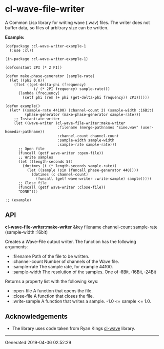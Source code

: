 cl-wave-file-writer
===================

A Common Lisp library for writing wave (.wav) files. The writer does not buffer data, so files of arbitrary size can be written.

**Example:**

    (defpackage :cl-wave-writer-example-1
      (:use :cl))
    
    (in-package :cl-wave-writer-example-1)
    
    (defconstant 2PI (* 2 PI))
    
    (defun make-phase-generator (sample-rate)
      (let ((phi 0.0))
        (flet ((get-delta-phi (frequency)
                 (/ (* 2PI frequency) sample-rate)))
          (lambda (frequency)
            (setf phi (rem (+ phi (get-delta-phi frequency)) 2PI))))))
    
    (defun example()
      (let* ((sample-rate 44100) (channel-count 2) (sample-width :16Bit)
             (phase-generator (make-phase-generator sample-rate)))
        ;; Instantiate writer
        (let ((wave-writer (cl-wave-file-writer:make-writer
                            :filename (merge-pathnames "sine.wav" (user-homedir-pathname))
                            :channel-count channel-count
                            :sample-width sample-width
                            :sample-rate sample-rate)))
          ;; Open file
          (funcall (getf wave-writer :open-file))
          ;; Write samples
          (let ((length-seconds 5))
            (dotimes (i (* length-seconds sample-rate))
              (let ((sample (sin (funcall phase-generator 440))))
                (dotimes (c channel-count)
                  (funcall (getf wave-writer :write-sample) sample)))))
          ;; Close file
          (funcall (getf wave-writer :close-file))
          "DONE")))
    
    ;; (example)

API
---

**cl-wave-file-writer:make-writer** &key filename channel-count sample-rate (sample-width :16bit)

Creates a Wave-File output writer. The function has the following arguments:

*   :filename Path of the file to be written.
*   :channel-count Number of channels of the Wave file.
*   :sample-rate The sample rate, for example 44100.
*   :sample-width The resolution of the samples. One of :8Bit, :16Bit, :24Bit

Returns a property list with the following keys:

*   :open-file A function that opens the file.
*   :close-file A function that closes the file.
*   :write-sample A function that writes a sample. -1.0 <= sample <= 1.0.

Acknowledgements
----------------

*   The library uses code taken from Ryan Kings [cl-wave](https://github.com/RyanTKing/cl-wave) library.

* * *

Generated 2019-04-06 02:52:29